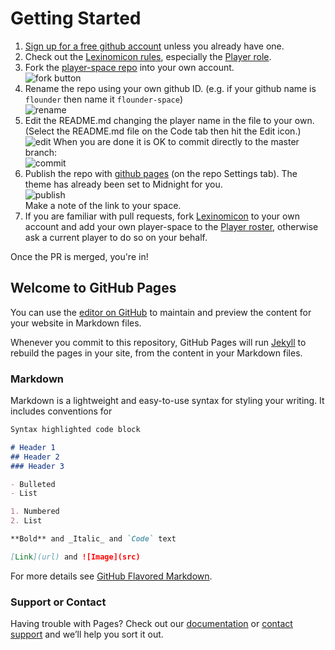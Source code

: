 
# Getting Started

1. [Sign up for a free github account](https://help.github.com/en/articles/signing-up-for-a-new-github-account) unless you already have one.
1. Check out the [Lexinomicon rules](https://ulex-opensource.github.io/Lexinomicon/), especially the [Player role](https://ulex-opensource.github.io/Lexinomicon/Roles/Player/).
1. Fork the [player-space repo](https://github.com/ulex-opensource/player-space) into your own account.  
![fork button](https://help.github.com/assets/images/help/repository/fork_button.jpg)
1. Rename the repo using your own github ID. (e.g. if your github name is `flounder` then name it `flounder-space`)  
![rename](https://i.imgur.com/SIffvrr.png)
1. Edit the README.md changing the player name in the file to your own. (Select the README.md file on the Code tab then hit the Edit icon.)  
![edit](https://i.imgur.com/a5W2fIi.png)
When you are done it is OK to commit directly to the master branch:  
![commit](https://i.imgur.com/OZCJrTc.png)
1. Publish the repo with [github pages](https://pages.github.com/) (on the repo Settings tab). The theme has already been set to Midnight for you.  
![publish](https://i.imgur.com/VNl0Tnx.png)  
Make a note of the link to your space.
1. If you are familiar with pull requests, fork [Lexinomicon](https://github.com/ulex-opensource/Lexinomicon) to your own account and add your own player-space to the [Player roster](https://github.com/ulex-opensource/Lexinomicon/Roles/Player), otherwise ask a current player to do so on your behalf.

Once the PR is merged, you're in!

## Welcome to GitHub Pages

You can use the [editor on GitHub](https://github.com/ulex-opensource/player-space/edit/master/README.md) to maintain and preview the content for your website in Markdown files.

Whenever you commit to this repository, GitHub Pages will run [Jekyll](https://jekyllrb.com/) to rebuild the pages in your site, from the content in your Markdown files.

### Markdown

Markdown is a lightweight and easy-to-use syntax for styling your writing. It includes conventions for

```markdown
Syntax highlighted code block

# Header 1
## Header 2
### Header 3

- Bulleted
- List

1. Numbered
2. List

**Bold** and _Italic_ and `Code` text

[Link](url) and ![Image](src)
```

For more details see [GitHub Flavored Markdown](https://guides.github.com/features/mastering-markdown/).

### Support or Contact

Having trouble with Pages? Check out our [documentation](https://help.github.com/categories/github-pages-basics/) or [contact support](https://github.com/contact) and we’ll help you sort it out.
